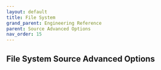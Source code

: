 ```yaml
---
layout: default
title: File System
grand_parent: Engineering Reference
parent: Source Advanced Options
nav_order: 15
---
```


## File System Source Advanced Options

